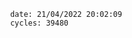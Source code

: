 

                date: 21/04/2022 20:02:09
                cycles: 39480

                         